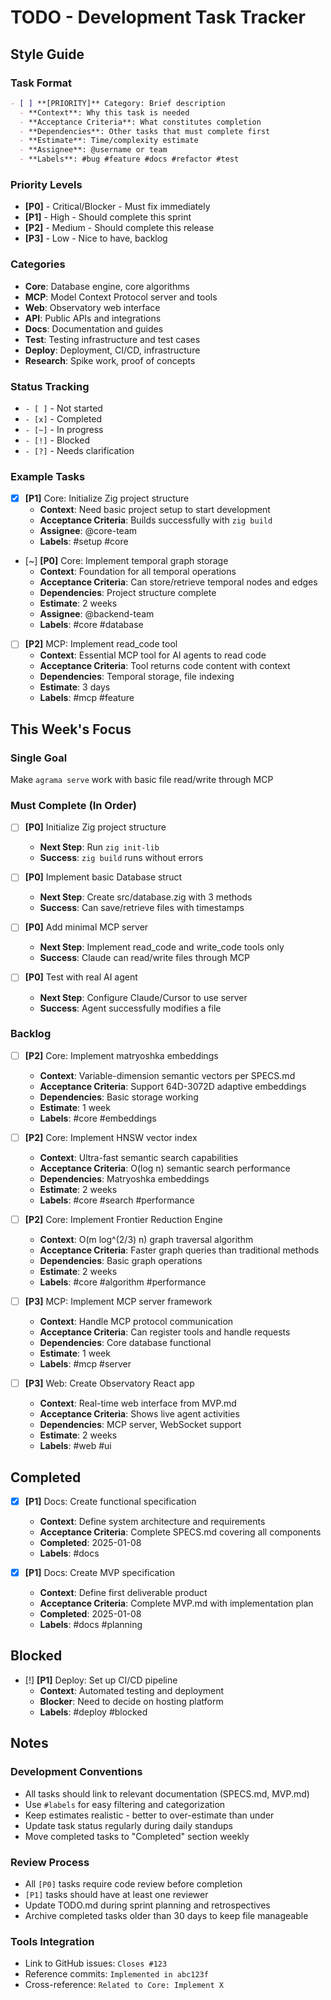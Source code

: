 # TODO - Development Task Tracker

## Style Guide

### Task Format
```markdown
- [ ] **[PRIORITY]** Category: Brief description
  - **Context**: Why this task is needed
  - **Acceptance Criteria**: What constitutes completion
  - **Dependencies**: Other tasks that must complete first
  - **Estimate**: Time/complexity estimate
  - **Assignee**: @username or team
  - **Labels**: #bug #feature #docs #refactor #test
```

### Priority Levels
- **[P0]** - Critical/Blocker - Must fix immediately
- **[P1]** - High - Should complete this sprint
- **[P2]** - Medium - Should complete this release
- **[P3]** - Low - Nice to have, backlog

### Categories
- **Core**: Database engine, core algorithms
- **MCP**: Model Context Protocol server and tools
- **Web**: Observatory web interface
- **API**: Public APIs and integrations
- **Docs**: Documentation and guides
- **Test**: Testing infrastructure and test cases
- **Deploy**: Deployment, CI/CD, infrastructure
- **Research**: Spike work, proof of concepts

### Status Tracking
- `- [ ]` - Not started
- `- [x]` - Completed
- `- [~]` - In progress
- `- [!]` - Blocked
- `- [?]` - Needs clarification

### Example Tasks

- [x] **[P1]** Core: Initialize Zig project structure
  - **Context**: Need basic project setup to start development
  - **Acceptance Criteria**: Builds successfully with `zig build`
  - **Assignee**: @core-team
  - **Labels**: #setup #core

- [~] **[P0]** Core: Implement temporal graph storage
  - **Context**: Foundation for all temporal operations
  - **Acceptance Criteria**: Can store/retrieve temporal nodes and edges
  - **Dependencies**: Project structure complete
  - **Estimate**: 2 weeks
  - **Assignee**: @backend-team  
  - **Labels**: #core #database

- [ ] **[P2]** MCP: Implement read_code tool
  - **Context**: Essential MCP tool for AI agents to read code
  - **Acceptance Criteria**: Tool returns code content with context
  - **Dependencies**: Temporal storage, file indexing
  - **Estimate**: 3 days
  - **Labels**: #mcp #feature

## This Week's Focus

### Single Goal
Make `agrama serve` work with basic file read/write through MCP

### Must Complete (In Order)

- [ ] **[P0]** Initialize Zig project structure
  - **Next Step**: Run `zig init-lib`
  - **Success**: `zig build` runs without errors

- [ ] **[P0]** Implement basic Database struct
  - **Next Step**: Create src/database.zig with 3 methods
  - **Success**: Can save/retrieve files with timestamps

- [ ] **[P0]** Add minimal MCP server
  - **Next Step**: Implement read_code and write_code tools only
  - **Success**: Claude can read/write files through MCP

- [ ] **[P0]** Test with real AI agent
  - **Next Step**: Configure Claude/Cursor to use server
  - **Success**: Agent successfully modifies a file

### Backlog

- [ ] **[P2]** Core: Implement matryoshka embeddings
  - **Context**: Variable-dimension semantic vectors per SPECS.md
  - **Acceptance Criteria**: Support 64D-3072D adaptive embeddings
  - **Dependencies**: Basic storage working
  - **Estimate**: 1 week
  - **Labels**: #core #embeddings

- [ ] **[P2]** Core: Implement HNSW vector index
  - **Context**: Ultra-fast semantic search capabilities  
  - **Acceptance Criteria**: O(log n) semantic search performance
  - **Dependencies**: Matryoshka embeddings
  - **Estimate**: 2 weeks
  - **Labels**: #core #search #performance

- [ ] **[P2]** Core: Implement Frontier Reduction Engine
  - **Context**: O(m log^(2/3) n) graph traversal algorithm
  - **Acceptance Criteria**: Faster graph queries than traditional methods
  - **Dependencies**: Basic graph operations
  - **Estimate**: 2 weeks
  - **Labels**: #core #algorithm #performance

- [ ] **[P3]** MCP: Implement MCP server framework
  - **Context**: Handle MCP protocol communication
  - **Acceptance Criteria**: Can register tools and handle requests
  - **Dependencies**: Core database functional
  - **Estimate**: 1 week
  - **Labels**: #mcp #server

- [ ] **[P3]** Web: Create Observatory React app
  - **Context**: Real-time web interface from MVP.md
  - **Acceptance Criteria**: Shows live agent activities
  - **Dependencies**: MCP server, WebSocket support
  - **Estimate**: 2 weeks
  - **Labels**: #web #ui

## Completed

- [x] **[P1]** Docs: Create functional specification
  - **Context**: Define system architecture and requirements
  - **Acceptance Criteria**: Complete SPECS.md covering all components
  - **Completed**: 2025-01-08
  - **Labels**: #docs

- [x] **[P1]** Docs: Create MVP specification  
  - **Context**: Define first deliverable product
  - **Acceptance Criteria**: Complete MVP.md with implementation plan
  - **Completed**: 2025-01-08
  - **Labels**: #docs #planning

## Blocked

- [!] **[P1]** Deploy: Set up CI/CD pipeline
  - **Context**: Automated testing and deployment
  - **Blocker**: Need to decide on hosting platform
  - **Labels**: #deploy #blocked

## Notes

### Development Conventions
- All tasks should link to relevant documentation (SPECS.md, MVP.md)
- Use `#labels` for easy filtering and categorization  
- Keep estimates realistic - better to over-estimate than under
- Update task status regularly during daily standups
- Move completed tasks to "Completed" section weekly

### Review Process
- All `[P0]` tasks require code review before completion
- `[P1]` tasks should have at least one reviewer
- Update TODO.md during sprint planning and retrospectives
- Archive completed tasks older than 30 days to keep file manageable

### Tools Integration
- Link to GitHub issues: `Closes #123`
- Reference commits: `Implemented in abc123f`
- Cross-reference: `Related to Core: Implement X`